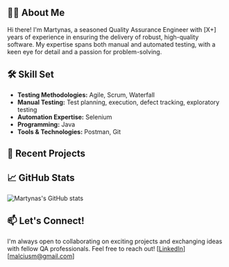
## 👨‍💻 About Me

Hi there! I'm Martynas, a seasoned Quality Assurance Engineer with [X+] years of experience in ensuring the delivery of robust, high-quality software. My expertise spans both manual and automated testing, with a keen eye for detail and a passion for problem-solving.

## 🛠️ Skill Set

* **Testing Methodologies:** Agile, Scrum, Waterfall
* **Manual Testing:** Test planning, execution, defect tracking, exploratory testing
* **Automation Expertise:** Selenium
* **Programming:** Java
* **Tools & Technologies:** Postman, Git

## 🚀 Recent Projects


## 📈 GitHub Stats

![Martynas's GitHub stats](https://github-readme-stats.vercel.app/api?username=MartynasMalcius&show_icons=true&theme=transparent)

## 📫 Let's Connect!

I'm always open to collaborating on exciting projects and exchanging ideas with fellow QA professionals. Feel free to reach out!
[[LinkedIn](https://www.linkedin.com/in/martynas-malcius/)] [malciusm@gmail.com]
